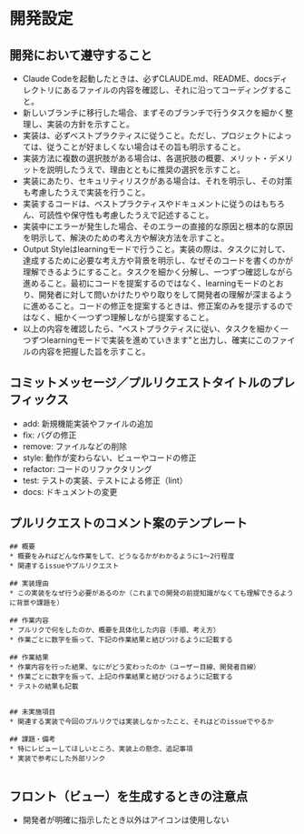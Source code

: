 # 開発設定

## 開発において遵守すること

- Claude Codeを起動したときは、必ずCLAUDE.md、README、docsディレクトリにあるファイルの内容を確認し、それに沿ってコーディングすること。
- 新しいブランチに移行した場合、まずそのブランチで行うタスクを細かく整理し、実装の方針を示すこと。
- 実装は、必ずベストプラクティスに従うこと。ただし、プロジェクトによっては、従うことが好ましくない場合はその旨も明示すること。
- 実装方法に複数の選択肢がある場合は、各選択肢の概要、メリット・デメリットを説明したうえで、理由とともに推奨の選択を示すこと。
- 実装にあたり、セキュリティリスクがある場合は、それを明示し、その対策も考慮したうえで実装を行うこと。
- 実装するコードは、ベストプラクティスやドキュメントに従うのはもちろん、可読性や保守性も考慮したうえで記述すること。
- 実装中にエラーが発生した場合、そのエラーの直接的な原因と根本的な原因を明示して、解決のための考え方や解決方法を示すこと。
- Output Styleはlearningモードで行うこと。実装の際は、タスクに対して、達成するために必要な考え方や背景を明示し、なぜそのコードを書くのかが理解できるようにすること。タスクを細かく分解し、一つずつ確認しながら進めること。最初にコードを提案するのではなく、learningモードのとおり、開発者に対して問いかけたりやり取りをして開発者の理解が深まるように進めること。コードの修正を提案するときは、修正案のみを提示するのではなく、細かく一つずつ理解しながら提案すること。
- 以上の内容を確認したら、"ベストプラクティスに従い、タスクを細かく一つずつlearningモードで実装を進めていきます"と出力し、確実にこのファイルの内容を把握した旨を示すこと。

## コミットメッセージ／プルリクエストタイトルのプレフィックス

- add: 新規機能実装やファイルの追加
- fix: バグの修正
- remove: ファイルなどの削除
- style: 動作が変わらない、ビューやコードの修正
- refactor: コードのリファクタリング
- test: テストの実装、テストによる修正（lint）
- docs: ドキュメントの変更


## プルリクエストのコメント案のテンプレート

```
## 概要
* 概要をみればどんな作業をして、どうなるかがわかるように1～2行程度
* 関連するissueやプルリクエスト

## 実装理由
* この実装をなぜ行う必要があるのか（これまでの開発の前提知識がなくても理解できるように背景や課題を）

## 作業内容
* プルリクで何をしたのか、概要を具体化した内容（手順、考え方）
* 作業ごとに数字を振って、下記の作業結果と結びつけるように記載する

## 作業結果
* 作業内容を行った結果、なにがどう変わったのか（ユーザー目線、開発者目線）
* 作業ごとに数字を振って、上記の作業結果と結びつけるように記載する
* テストの結果も記載


## 未実施項目
* 関連する実装で今回のプルリクでは実装しなかったこと、それはどのissueでやるか

## 課題・備考
* 特にレビューしてほしいところ、実装上の懸念、追記事項
* 実装で参考にした外部リンク


```

## フロント（ビュー）を生成するときの注意点

- 開発者が明確に指示したとき以外はアイコンは使用しない
